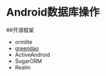 # Android数据库操作

##开源框架

* ormlite
* [greendao](http://greenrobot.org/greendao/)
* ActiveAndroid
* SugarORM
* Realm